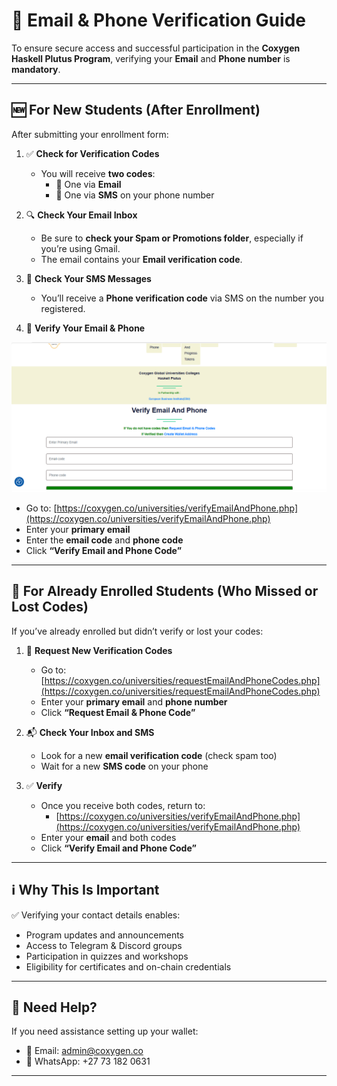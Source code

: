 # 🔐 Email & Phone Verification Guide

To ensure secure access and successful participation in the **Coxygen Haskell Plutus Program**, verifying your **Email** and **Phone number** is **mandatory**.

---

## 🆕 For New Students (After Enrollment)

After submitting your enrollment form:

1. ✅ **Check for Verification Codes**
   - You will receive **two codes**:
     - 📧 One via **Email**
     - 📱 One via **SMS** on your phone number

2. 🔍 **Check Your Email Inbox**
   - Be sure to **check your Spam or Promotions folder**, especially if you’re using Gmail.
   - The email contains your **Email verification code**.

3. 📲 **Check Your SMS Messages**
   - You’ll receive a **Phone verification code** via SMS on the number you registered.

4. 🔐 **Verify Your Email & Phone**

![enroll](verify.png)

   - Go to: [https://coxygen.co/universities/verifyEmailAndPhone.php](https://coxygen.co/universities/verifyEmailAndPhone.php)
   - Enter your **primary email**
   - Enter the **email code** and **phone code**
   - Click **“Verify Email and Phone Code”**

---

## 🔁 For Already Enrolled Students (Who Missed or Lost Codes)

If you’ve already enrolled but didn’t verify or lost your codes:

1. 🔄 **Request New Verification Codes**
   - Go to: [https://coxygen.co/universities/requestEmailAndPhoneCodes.php](https://coxygen.co/universities/requestEmailAndPhoneCodes.php)
   - Enter your **primary email** and **phone number**
   - Click **“Request Email & Phone Code”**

2. 📬 **Check Your Inbox and SMS**
   - Look for a new **email verification code** (check spam too)
   - Wait for a new **SMS code** on your phone

3. ✅ **Verify**
   - Once you receive both codes, return to:
     - [https://coxygen.co/universities/verifyEmailAndPhone.php](https://coxygen.co/universities/verifyEmailAndPhone.php)
   - Enter your **email** and both codes
   - Click **“Verify Email and Phone Code”**

---

## ℹ️ Why This Is Important

✅ Verifying your contact details enables:

- Program updates and announcements  
- Access to Telegram & Discord groups  
- Participation in quizzes and workshops  
- Eligibility for certificates and on-chain credentials

---

## 💬 Need Help?

If you need assistance setting up your wallet:

- 📧 Email: [admin@coxygen.co](mailto:admin@coxygen.co)
- 📱 WhatsApp: +27 73 182 0631

---

